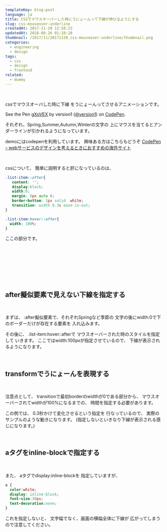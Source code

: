 ```yaml
---
templateKey: blog-post
language: ja
title: CSSでマウスオーバーした時にうにょーんって下線が伸びるようにする
slug: css-mouseover-underline
createdAt: 2017-11-20 12:58:23
updatedAt: 2018-08-26 01:10:28
thumbnail: /2017/11/20171120_css-mouseover-underline/thumbnail.png
categories:
  - engineering
  - design
tags:
  - css
  - design
  - frontend
related:
  - dummy
---
```


&nbsp;

cssでマウスオーバした時に下線
をうにょーんってさせるアニメーションです。
<p class="codepen" data-height="500" data-theme-id="0" data-slug-hash="gXoVEX" data-default-tab="css,result" data-user="version1" data-embed-version="2" data-pen-title="gXoVEX">See the Pen <a href="https://codepen.io/version1/pen/gXoVEX/">gXoVEX</a> by version1 (<a href="https://codepen.io/version1">@version1</a>) on <a href="https://codepen.io">CodePen</a>.</p>
<script async src="https://production-assets.codepen.io/assets/embed/ei.js"></script>

それぞれ、Spring,Summer,Autumn,Winterの文字の
上にマウスを当てるとアンダーラインが引かれるようになっています。


demoにはcodepenを利用しています。
興味ある方はこちらもどうぞ
<a href="https://ver-1-0.net/2017/09/02/codepen/">CodePen – webサービスのデザインを考えるときにおすすめの海外サイト</a>
&nbsp;

&nbsp;

cssについて、
簡単に説明すると肝になっているのは、
```css
.list-item::after{
   content: '';
   display:block;
   width:0;
   margin: 6px auto 0;
   border-bottom: 1px solid  white;
   transition: width 0.3s ease-in-out;
}

.list-item:hover::after{
  width: 100%;
}

```
ここの部分です。

&nbsp;

<div class="mid-article"></div>

&nbsp;

&nbsp;

&nbsp;
<h2 class="chapter">after擬似要素で見えない下線を指定する</h2>
&nbsp;

まずは、
:after擬似要素で、それぞれSpringなど季節の
文字の後にwidth:0で下のボーダーだけが存在する要素を
入れ込みます。

その後に、
.list-item:hover::afterで
マウスオーバーされた時のスタイルを指定して
いきます。
ここではwidth:100pxが指定させているので、
下線が表示されるようになります。

&nbsp;
<h2 class="chapter">transformでうにょーんを表現する</h2>
&nbsp;

注意点として、
transitionで最初borderのwidthが0である部分から、
マウスオーバーされてwidthが100%になるまでの、
時間を指定する必要があります。

この例では、
0.3秒かけて変化させるという指定を
行なっているので、
実際のサンプルのような動きになります。
(指定しないといきなり下線が表示される感じになります。)

&nbsp;
<h2 class="chapter">aタグをinline-blockで指定する</h2>
&nbsp;

また、
aタグでdisplay:inline-blockを
指定していますが、
```css
a {
  color:white;
  display: inline-block;
  font-size:30px;
  text-decoration:none;
}

```
これを指定しないと、
文字幅でなく、画面の横幅全体に下線が
広がってしまうので注意してください。

<div class="after-article"></div>
